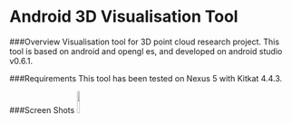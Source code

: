 Android 3D Visualisation Tool
=============================

###Overview
Visualisation tool for 3D point cloud research project. This tool is based on android and opengl es, and developed on android studio v0.6.1.

###Requirements
This tool has been tested on Nexus 5 with Kitkat 4.4.3.

###Screen Shots
<img src="https://raw.githubusercontent.com/pan-long/Android3DVisualisationTool/master/img1.png" style="height: 10%; width: 10%;" />
